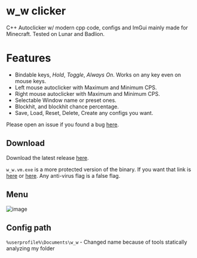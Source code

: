 # w_w clicker
C++ Autoclicker w/ modern cpp code, configs and ImGui mainly made for Minecraft.
Tested on Lunar and Badlion.

# Features
- Bindable keys, *Hold*, *Toggle*, *Always On*. Works on any key even on mouse keys.
- Left mouse autoclicker with Maximum and Minimum CPS.
- Right mouse autoclicker with Maximum and Minimum CPS.
- Selectable Window name or preset ones.
- Blockhit, and blockhit chance percentage.
- Save, Load, Reset, Delete, Create any configs you want.

Please open an issue if you found a bug [here](https://github.com/b1scoito/clicker/issues).

## Download
Download the latest release [here](https://github.com/b1scoito/clicker/releases/latest).

`w_w.vm.exe` is a more protected version of the binary. If you want that link is [here](https://b.catgirlsare.sexy/W_wThV5b.exe) or [here](https://u.biscoit.in/CbHZje0f.exe). Any anti-virus flag is a false flag.

## Menu
![image](https://b.catgirlsare.sexy/iEqgevkD.png)

## Config path
`%userprofile%\Documents\w_w` - Changed name because of tools statically analyzing my folder
